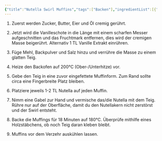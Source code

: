 ```yaml
---
{"title":"Nutella Swirl Muffins","tags":["Backen"],"ingredientList":[{"title":"Für 12 Muffins:","ingredients":["200 g Mehl","125 g Zucker","2 TL Backpulver","3 Eier","70 g weiche Butter","60 g Pflanzenöl/Sonnenblumenöl","1/2 Vanilleschote oder 1 TL Vanille Extrakt","1 Prise Salz","Nutella"]}]}
---
```

1. Zuerst werden Zucker, Butter, Eier und Öl cremig gerührt. 

2. Jetzt wird die Vanilleschote in die Länge mit einem scharfen Messer aufgeschnitten und das Fruchtmark entfernen, dies wird der cremigen Masse beigerührt. Alternativ 1 TL Vanille Extrakt einrühren. 

3. Füge Mehl, Backpulver und Salz hinzu und verrühre die Masse zu einem glatten Teig. 

4. Heize den Backofen auf 200°C (Ober-/Unterhitze) vor. 

5. Gebe den Teig in eine zuvor eingefettete Muffinform. Zum Rand sollte circa eine Fingerbreite Platz bleiben. 

6. Platziere jeweils 1-2 TL Nutella auf jeden Muffin. 

7. Nimm eine Gabel zur Hand und vermische das/die Nutella mit dem Teig. Rühre nur auf der Oberfläche, damit du den Nutellakern nicht zerstörst und der Swirl entsteht. 

8. Backe die Muffings für 18 Minuten auf 180°C. Überprüfe mithilfe eines Holzstäbchens, ob noch Teig daran kleben bleibt. 

7. Muffins vor dem Verzehr auskühlen lassen.
